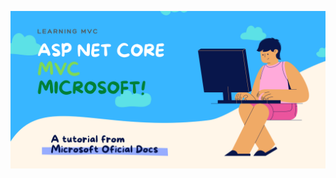 <center>

![banner](./wwwroot/assets/images/banner.png)

</center>

<!-- https://blog.rocketseat.com.br/como-fazer-um-bom-readme/ -->

<!-- # ASP NET Core MVC
## Tutorial via [Microsoft Docs](https://docs.microsoft.com/pt-br/aspnet/core/tutorials/first-mvc-app/start-mvc?view=aspnetcore-5.0&tabs=visual-studio-code)

---

Projeto desenvolvido com intuito de completar o *'Get it Started'* com *ASP NET Core MVC* disponibilizado na documentação oficial da Microsoft.

### Sobre o projeto

Pequeno <abbr title="Create, Read, Update, Delete | Criar, Ler, Atualizar, Deletar">CRUD</abbr> num banco de dados local, desenvolvido através do SQLite e Entity Framework Core, com alguns recursos extras como breve visualização de itens da *'Home'* e do *Hello World*.

---

Recursos utilizados:

|Recurso | [![Generic badge](https://img.shields.io/badge/BADGE--lime.svg)](https://shields.io/) |
|---|---|
|C# | ![C#](https://img.shields.io/badge/c%23-%23239120.svg?style=for-the-badge&logo=c-sharp&logoColor=white)|
|ASP NET Core MVC | ![.Net](https://img.shields.io/badge/.NET-5C2D91?style=for-the-badge&logo=.net&logoColor=white) |
| SQLite | ![SQLite](https://img.shields.io/badge/sqlite-%2307405e.svg?style=for-the-badge&logo=sqlite&logoColor=white) |
| HTML5 (cshtml) | ![HTML5](https://img.shields.io/badge/html5-%23E34F26.svg?style=for-the-badge&logo=html5&logoColor=white)
| CSS3 | ![CSS3](https://img.shields.io/badge/css3-%231572B6.svg?style=for-the-badge&logo=css3&logoColor=white) |
| JavaScript | ![JavaScript](https://img.shields.io/badge/javascript-%23323330.svg?style=for-the-badge&logo=javascript&logoColor=%23F7DF1E) |
| Boostrap | ![Bootstrap](https://img.shields.io/badge/bootstrap-%23563D7C.svg?style=for-the-badge&logo=bootstrap&logoColor=white) |

---

Desenvolvido por: <img src="https://avatars.githubusercontent.com/u/61479398?v=4" alt="Gustavo Apolonio" style="border-radius: 100%; height: 40px;" />

--- -->